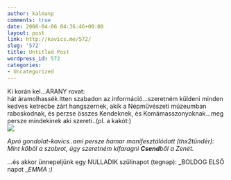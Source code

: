 ```yaml
---
author: kalmanp
comments: true
date: 2006-04-06 04:36:46+00:00
layout: post
link: http://kavics.me/572/
slug: '572'
title: Untitled Post
wordpress_id: 572
categories:
- Uncategorized
---
```


Ki korán kel...ARANY rovat:  
hát áramolhassék itten szabadon az információ...szeretném küldeni minden kedves ketrecbe zárt hangszernek, akik a Népművészeti múzeumban raboskodnak, és perzse összes Kendeknek, és Komámasszonyoknak...meg persze mindekinek aki szereti..(pl. a kakót:)  
![](http://kavics.freeblog.hu/Files/fej.BMP)




_Apró gondolat-kavics..ami persze hamar manifesztálódott (thx2tündér):   
_Mint kőböl a szobrot, úgy szeretném kifaragni **Csend**ből a Zenét.__




...és akkor ünnepeljünk egy NULLADIK szülinapot (tegnap): _BOLDOG ELSŐ napot __EMMA :)_
